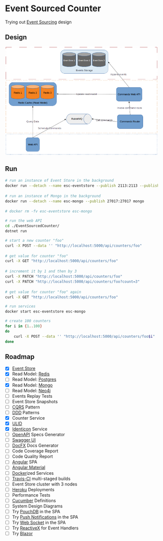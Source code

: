 # Event Sourced Counter

Trying out [Event Sourcing] design

## Design

![Diagram](./design-diagram.png)

## Run

```sh
# run an instance of Event Store in the background
docker run --detach --name esc-eventstore --publish 2113:2113 --publish 1113:1113 eventstore/eventstore

# run an instance of Mongo in the background
docker run --detach --name esc-mongo --publish 27017:27017 mongo

# docker rm -fv esc-eventstore esc-mongo
```

```sh
# run the web API
cd ./EventSourcedCounter/
dotnet run
```

```sh
# start a new counter "foo"
curl -X POST --data '' "http://localhost:5000/api/counters/foo"

# get value for counter "foo"
curl -X GET "http://localhost:5000/api/counters/foo"

# increment it by 1 and then by 3
curl -X PATCH "http://localhost:5000/api/counters/foo"
curl -X PATCH "http://localhost:5000/api/counters/foo?count=3"

# get value for counter "foo" again
curl -X GET "http://localhost:5000/api/counters/foo"
```

```sh
# run services
docker start esc-eventstore esc-mongo
```

```sh
# create 100 counters
for i in {1..100}
do
    curl -X POST --data '' "http://localhost:5000/api/counters/foo$i"
done
```

## Roadmap

- [X] [Event Store]
- [X] Read Model: [Redis]
- [ ] Read Model: [Postgres]
- [X] Read Model: [Mongo]
- [ ] Read Model: [Neo4j]
- [ ] Events Replay Tests
- [ ] Event Store Snapshots
- [ ] [CQRS] Pattern
- [ ] [DDD] Patterns
- [X] Counter Service
- [X] [ULID]
- [X] [Identicon] Service
- [ ] [OpenAPI] Specs Generator
- [ ] [Swagger UI]
- [ ] [DocFX] Docs Generator
- [ ] Code Coverage Report
- [ ] Code Quality Report
- [ ] [Angular] SPA
- [ ] [Angular Material]
- [ ] [Docker]ized Services
- [ ] [Travis-CI] multi-staged builds
- [ ] Event Store cluster with 3 nodes
- [ ] [Heroku] Deployments
- [ ] Performance Tests
- [ ] [Cucumber] Definitions
- [ ] System Design Diagrams
- [ ] Try [PouchDB] in the SPA
- [ ] Try [Push Notifications] in the SPA
- [ ] Try [Web Socket] in the SPA
- [ ] Try [ReactiveX] for Event Handlers
- [ ] Try [Blazor]

[Event Sourcing]: https://www.erikheemskerk.nl/event-sourcing-awesome-powerful-different/
[Event Store]: https://eventstore.org/
[Redis]: https://redis.io/
[Postgres]: https://www.postgresql.org/
[Mongo]: https://www.mongodb.com/
[Neo4j]: https://neo4j.com/
[CQRS]: https://www.martinfowler.com/bliki/CQRS.html
[DDD]: https://airbrake.io/blog/software-design/domain-driven-design
[ULID]: https://github.com/ulid/spec
[Identicon]: https://jdenticon.com/
[OpenAPI]: https://swagger.io/
[Swagger UI]: https://swagger.io/tools/swagger-ui/
[DocFX]: https://dotnet.github.io/docfx/
[Angular]: https://angular.io/
[Angular Material]: https://material.angular.io/
[Docker]: https://www.docker.com/
[Travis-CI]: https://travis-ci.org/
[Heroku]: https://www.heroku.com/
[Cucumber]: http://docs.cucumber.io/
[PouchDB]: https://github.com/pouchdb/pouchdb
[Push Notifications]: https://developers.google.com/drive/api/v3/push
[Web Socket]: https://developer.mozilla.org/en-US/docs/Web/API/WebSockets_API
[ReactiveX]: http://reactivex.io/
[Blazor]: https://blazor.net
